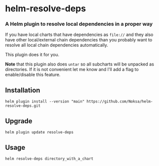 # helm-resolve-deps

### A Helm plugin to resolve local dependencies in a proper way

If you have local charts that have dependencies as `file://` and they also have other local/external chain dependencies than you probably want to resolve all local chain dependencies automatically. 

This plugin does it for you.

**Note** that this plugin also does `untar` so all subcharts will be unpacked as directories.
If it is not convenient let me know and I'll add a flag to enable/disable this feature.

## Installation

```
helm plugin install --version "main" https://github.com/Noksa/helm-resolve-deps.git
```

## Upgrade
```
helm plugin update resolve-deps
```


## Usage
```
helm resolve-deps directory_with_a_chart
```
